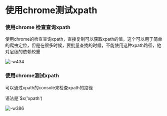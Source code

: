 # 使用chrome测试xpath

### 使用chrome 检查查询xpath

使用chrome的检查查询xpath，直接复制可以获取xpath的值，这个可以用于简单的爬虫定位，但是在很多时候，要批量查找的时候，不能使用这种xpath路径，他对层级的依赖较重

![-w434](http://ossp.pengjunjie.com/mweb/15566936201345.jpg)


### 使用chrome测试xpath

可以通过xpath的console来检查xpath的路径

语法是`$x('xpath')

![-w386](http://ossp.pengjunjie.com/mweb/15566937386596.jpg)

